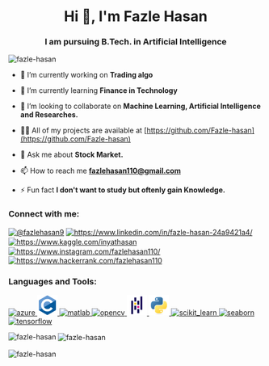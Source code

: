 <h1 align="center">Hi 👋, I'm Fazle Hasan</h1>
<h3 align="center">I am pursuing B.Tech. in Artificial Intelligence</h3>

<p align="left"> <img src="https://komarev.com/ghpvc/?username=fazle-hasan&label=Profile%20views&color=0e75b6&style=flat" alt="fazle-hasan" /> </p>


- 🔭 I’m currently working on **Trading algo**

- 🌱 I’m currently learning **Finance in Technology**

- 👯 I’m looking to collaborate on **Machine Learning, Artificial Intelligence and Researches.**

- 👨‍💻 All of my projects are available at [https://github.com/Fazle-hasan](https://github.com/Fazle-hasan)

- 💬 Ask me about **Stock Market.**

- 📫 How to reach me **fazlehasan110@gmail.com**

- ⚡ Fun fact **I don't want to study but oftenly gain Knowledge.**

<h3 align="left">Connect with me:</h3>
<p align="left">
<a href="https://twitter.com/@fazlehasan9" target="blank"><img align="center" src="https://raw.githubusercontent.com/rahuldkjain/github-profile-readme-generator/master/src/images/icons/Social/twitter.svg" alt="@fazlehasan9" height="30" width="40" /></a>
<a href="https://linkedin.com/in/https://www.linkedin.com/in/fazle-hasan-24a9421a4/" target="blank"><img align="center" src="https://raw.githubusercontent.com/rahuldkjain/github-profile-readme-generator/master/src/images/icons/Social/linked-in-alt.svg" alt="https://www.linkedin.com/in/fazle-hasan-24a9421a4/" height="30" width="40" /></a>
<a href="https://kaggle.com/https://www.kaggle.com/inyathasan" target="blank"><img align="center" src="https://raw.githubusercontent.com/rahuldkjain/github-profile-readme-generator/master/src/images/icons/Social/kaggle.svg" alt="https://www.kaggle.com/inyathasan" height="30" width="40" /></a>
<a href="https://instagram.com/https://www.instagram.com/fazlehasan110/" target="blank"><img align="center" src="https://raw.githubusercontent.com/rahuldkjain/github-profile-readme-generator/master/src/images/icons/Social/instagram.svg" alt="https://www.instagram.com/fazlehasan110/" height="30" width="40" /></a>
<a href="https://www.hackerrank.com/https://www.hackerrank.com/fazlehasan110" target="blank"><img align="center" src="https://raw.githubusercontent.com/rahuldkjain/github-profile-readme-generator/master/src/images/icons/Social/hackerrank.svg" alt="https://www.hackerrank.com/fazlehasan110" height="30" width="40" /></a>
</p>

<h3 align="left">Languages and Tools:</h3>
<p align="left"> <a href="https://azure.microsoft.com/en-in/" target="_blank" rel="noreferrer"> <img src="https://www.vectorlogo.zone/logos/microsoft_azure/microsoft_azure-icon.svg" alt="azure" width="40" height="40"/> </a> <a href="https://www.cprogramming.com/" target="_blank" rel="noreferrer"> <img src="https://raw.githubusercontent.com/devicons/devicon/master/icons/c/c-original.svg" alt="c" width="40" height="40"/> </a> <a href="https://www.mathworks.com/" target="_blank" rel="noreferrer"> <img src="https://upload.wikimedia.org/wikipedia/commons/2/21/Matlab_Logo.png" alt="matlab" width="40" height="40"/> </a> <a href="https://opencv.org/" target="_blank" rel="noreferrer"> <img src="https://www.vectorlogo.zone/logos/opencv/opencv-icon.svg" alt="opencv" width="40" height="40"/> </a> <a href="https://pandas.pydata.org/" target="_blank" rel="noreferrer"> <img src="https://raw.githubusercontent.com/devicons/devicon/2ae2a900d2f041da66e950e4d48052658d850630/icons/pandas/pandas-original.svg" alt="pandas" width="40" height="40"/> </a> <a href="https://www.python.org" target="_blank" rel="noreferrer"> <img src="https://raw.githubusercontent.com/devicons/devicon/master/icons/python/python-original.svg" alt="python" width="40" height="40"/> </a> <a href="https://scikit-learn.org/" target="_blank" rel="noreferrer"> <img src="https://upload.wikimedia.org/wikipedia/commons/0/05/Scikit_learn_logo_small.svg" alt="scikit_learn" width="40" height="40"/> </a> <a href="https://seaborn.pydata.org/" target="_blank" rel="noreferrer"> <img src="https://seaborn.pydata.org/_images/logo-mark-lightbg.svg" alt="seaborn" width="40" height="40"/> </a> <a href="https://www.tensorflow.org" target="_blank" rel="noreferrer"> <img src="https://www.vectorlogo.zone/logos/tensorflow/tensorflow-icon.svg" alt="tensorflow" width="40" height="40"/> </a> </p>

<p><img align="left" src="https://github-readme-stats.vercel.app/api/top-langs?username=fazle-hasan&show_icons=true&locale=en&layout=compact" alt="fazle-hasan" /></p>

<p>&nbsp;<img align="center" src="https://github-readme-stats.vercel.app/api?username=fazle-hasan&show_icons=true&locale=en" alt="fazle-hasan" /></p>

<p><img align="center" src="https://github-readme-streak-stats.herokuapp.com/?user=fazle-hasan&" alt="fazle-hasan" /></p>
